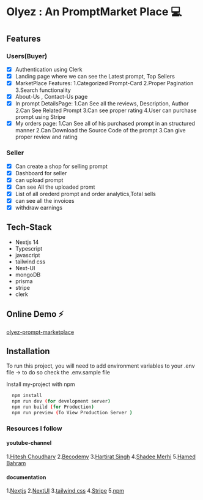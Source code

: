 # Olyez : An PromptMarket Place 💻

## Features

### Users(Buyer) 
- [x] Authentication using Clerk
- [x] Landing page where we can see the Latest prompt, Top Sellers
- [x] MarketPlace Features:
    1.Categorized Prompt-Card
    2.Proper Pagination
    3.Search functionality
- [x] About-Us , Contact-Us page
- [x] In prompt DetailsPage:
    1.Can See all the reviews, Description, Author
    2.Can See Related Prompt
    3.Can see proper rating 
    4.User can purchase prompt using Stripe
- [x] My orders page:
    1.Can See all of his purchased prompt in an structured manner
    2.Can Download the Source Code of the prompt
    3.Can give proper review and rating

### Seller
- [x] Can create a shop for selling prompt 
- [x] Dashboard for seller  
- [x] can upload prompt 
- [x] Can see All the uploaded promt
- [x] List of all orederd prompt and order analytics,Total sells
- [x] can see all the invoices    
- [x] withdraw earnings

## Tech-Stack
- Nextjs 14
- Typescript
- javascript
- tailwind css
- Next-UI
- mongoDB
- prisma
- stripe
- clerk

## Online Demo ⚡️

[olyez-prompt-marketplace](https://olyez-prompt-marketplace.vercel.app)



## Installation
To run this project, you will need to add  environment variables to your .env file 
-> to do so check the .env.sample file

Install my-project with npm

```bash
  npm install
  npm run dev (for development server)
  npm run build (for Production)
  npm run preview (To View Production Server )
```

### Resources I follow 

#### youtube-channel
1.[Hitesh Choudhary](https://www.youtube.com/@HiteshChoudharydotcom)
2.[Becodemy](https://www.youtube.com/@BecodemyOfficial)
3.[Hartirat Singh](https://www.youtube.com/@harkirat1)
4.[Shadee Merhi](https://www.youtube.com/@shadmerhi)
5.[Hamed Bahram](https://www.youtube.com/@hamedbahram)

#### documentation
1.[Nextjs](https://nextjs.org/)
2.[NextUI](https://nextui.org/)
3.[tailwind css](https://tailwindcss.com/)
4.[Stripe](https://stripe.com/)
5.[npm](https://www.npmjs.com/)

